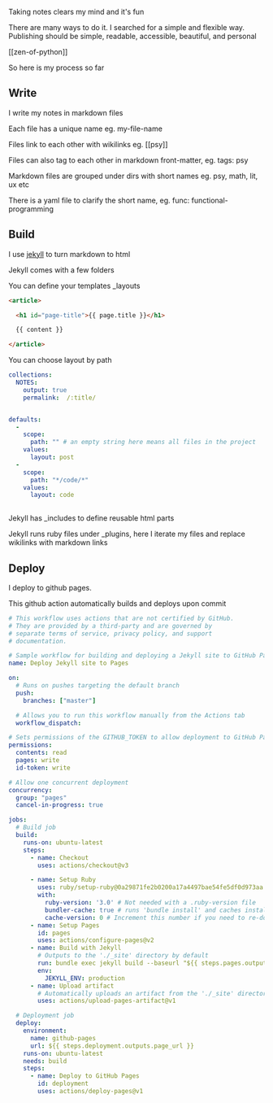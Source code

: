 ---
---

Taking notes clears my mind and it's fun 

There are many ways to do it. I searched for a simple and flexible way. Publishing should be simple, readable, accessible, beautiful, and personal

[[zen-of-python]]

So here is my process so far 

## Write 

I write my notes in markdown files

Each file has a unique name eg. my-file-name

Files link to each other with wikilinks eg. [[psy]] 

Files can also tag to each other in markdown front-matter, eg. tags: psy

Markdown files are grouped under dirs with short names eg. psy, math, lit, ux etc  

There is a yaml file to clarify the short name, eg. func: functional-programming

## Build  

I use [jekyll](https://jekyllrb.com/) to turn markdown to html

Jekyll comes with a few folders

You can define your templates _layouts

```html
<article>

  <h1 id="page-title">{{ page.title }}</h1>

  {{ content }}

</article>
```

You can choose layout by path 

```yml
collections:
  NOTES:    
    output: true 
    permalink:  /:title/


defaults:
  -
    scope:
      path: "" # an empty string here means all files in the project
    values:
      layout: post
  -
    scope:
      path: "*/code/*"
    values:
      layout: code
      
```

Jekyll has _includes to define reusable html parts 

Jekyll runs ruby files under _plugins, here I iterate my files and replace wikilinks with markdown links 


## Deploy 

I deploy to github pages. 

This github action automatically builds and deploys upon commit 

```yml
# This workflow uses actions that are not certified by GitHub.
# They are provided by a third-party and are governed by
# separate terms of service, privacy policy, and support
# documentation.

# Sample workflow for building and deploying a Jekyll site to GitHub Pages
name: Deploy Jekyll site to Pages

on:
  # Runs on pushes targeting the default branch
  push:
    branches: ["master"]

  # Allows you to run this workflow manually from the Actions tab
  workflow_dispatch:

# Sets permissions of the GITHUB_TOKEN to allow deployment to GitHub Pages
permissions:
  contents: read
  pages: write
  id-token: write

# Allow one concurrent deployment
concurrency:
  group: "pages"
  cancel-in-progress: true

jobs:
  # Build job
  build:
    runs-on: ubuntu-latest
    steps:
      - name: Checkout
        uses: actions/checkout@v3

      - name: Setup Ruby
        uses: ruby/setup-ruby@0a29871fe2b0200a17a4497bae54fe5df0d973aa # v1.115.3
        with:
          ruby-version: '3.0' # Not needed with a .ruby-version file
          bundler-cache: true # runs 'bundle install' and caches installed gems automatically
          cache-version: 0 # Increment this number if you need to re-download cached gems
      - name: Setup Pages
        id: pages
        uses: actions/configure-pages@v2
      - name: Build with Jekyll
        # Outputs to the './_site' directory by default
        run: bundle exec jekyll build --baseurl "${{ steps.pages.outputs.base_path }}"
        env:
          JEKYLL_ENV: production
      - name: Upload artifact
        # Automatically uploads an artifact from the './_site' directory by default
        uses: actions/upload-pages-artifact@v1

  # Deployment job
  deploy:
    environment:
      name: github-pages
      url: ${{ steps.deployment.outputs.page_url }}
    runs-on: ubuntu-latest
    needs: build
    steps:
      - name: Deploy to GitHub Pages
        id: deployment
        uses: actions/deploy-pages@v1

```


